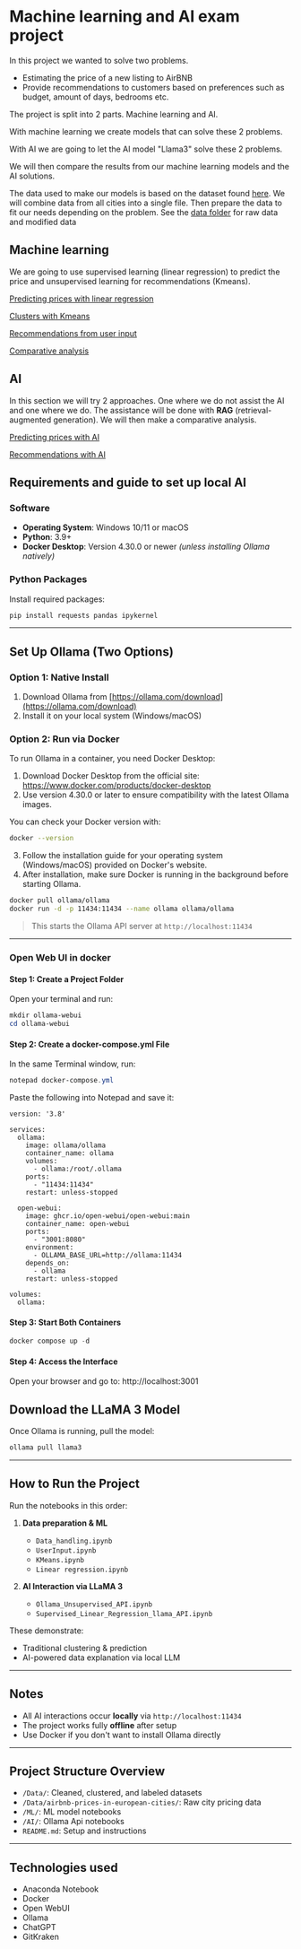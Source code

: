 # Machine learning and AI exam project

In this project we wanted to solve two problems. 

- Estimating the price of a new listing to AirBNB
- Provide recommendations to customers based on preferences such as budget, amount of days, bedrooms etc.

The project is split into 2 parts. Machine learning and AI.

With machine learning we create models that can solve these 2 problems. 

With AI we are going to let the AI model "Llama3" solve these 2 problems.

We will then compare the results from our machine learning models and the AI solutions.

The data used to make our models is based on the dataset found [here](https://www.kaggle.com/datasets/thedevastator/airbnb-prices-in-european-cities). We will combine data from all cities into a single file. Then prepare the data to fit our needs depending on the problem. See the [data folder](./data/) for raw data and modified data

## Machine learning
We are going to use supervised learning (linear regression) to predict the price and unsupervised learning for recommendations (Kmeans).

[Predicting prices with linear regression](./ML/Linear%20regression.ipynb)

[Clusters with Kmeans](./ML/KMeans.ipynb)

[Recommendations from user input](./ML/UserInput.ipynb)

[Comparative analysis](./Comparative%20analysis.pdf)

## AI
In this section we will try 2 approaches. One where we do not assist the AI and one where we do. The assistance will be done with **RAG** (retrieval-augmented generation). We will then make a comparative analysis.

[Predicting prices with AI](./AI/Supervised_Linear_Regression_llama_API.ipynb)

[Recommendations with AI](./AI/Ollama_Unsurpervised_API.ipynb)



## Requirements and guide to set up local AI

### Software
- **Operating System**: Windows 10/11 or macOS
- **Python**: 3.9+
- **Docker Desktop**: Version 4.30.0 or newer *(unless installing Ollama natively)*

### Python Packages
Install required packages:
```bash
pip install requests pandas ipykernel
```

---

## Set Up Ollama (Two Options)

### Option 1: Native Install
1. Download Ollama from [https://ollama.com/download](https://ollama.com/download)
2. Install it on your local system (Windows/macOS)

### Option 2: Run via Docker
To run Ollama in a container, you need Docker Desktop:

1. Download Docker Desktop from the official site: https://www.docker.com/products/docker-desktop
2. Use version 4.30.0 or later to ensure compatibility with the latest Ollama images.

You can check your Docker version with:

```bash
docker --version
```
3. Follow the installation guide for your operating system (Windows/macOS) provided on Docker's website.
4. After installation, make sure Docker is running in the background before starting Ollama.

```bash
docker pull ollama/ollama
docker run -d -p 11434:11434 --name ollama ollama/ollama
```

> This starts the Ollama API server at `http://localhost:11434`

---

### Open Web UI in docker

#### Step 1: Create a Project Folder

Open your terminal and run:

```powershell
mkdir ollama-webui
cd ollama-webui
```

#### Step 2: Create a docker-compose.yml File
In the same Terminal window, run:
```powershell
notepad docker-compose.yml
```
Paste the following into Notepad and save it:
```
version: '3.8'

services:
  ollama:
    image: ollama/ollama
    container_name: ollama
    volumes:
      - ollama:/root/.ollama
    ports:
      - "11434:11434"
    restart: unless-stopped

  open-webui:
    image: ghcr.io/open-webui/open-webui:main
    container_name: open-webui
    ports:
      - "3001:8080"
    environment:
      - OLLAMA_BASE_URL=http://ollama:11434
    depends_on:
      - ollama
    restart: unless-stopped

volumes:
  ollama:

```
#### Step 3: Start Both Containers

```powershell
docker compose up -d
```

#### Step 4: Access the Interface
Open your browser and go to: http://localhost:3001


## Download the LLaMA 3 Model

Once Ollama is running, pull the model:
```bash
ollama pull llama3
```

---

## How to Run the Project

Run the notebooks in this order:

1. **Data preparation & ML**
   - `Data_handling.ipynb`
   - `UserInput.ipynb`
   - `KMeans.ipynb`
   - `Linear regression.ipynb`

2. **AI Interaction via LLaMA 3**
   - `Ollama_Unsupervised_API.ipynb`
   - `Supervised_Linear_Regression_llama_API.ipynb`

These demonstrate:
- Traditional clustering & prediction
- AI-powered data explanation via local LLM

---

## Notes

- All AI interactions occur **locally** via `http://localhost:11434`
- The project works fully **offline** after setup
- Use Docker if you don't want to install Ollama directly

---

## Project Structure Overview

- `/Data/`: Cleaned, clustered, and labeled datasets
- `/Data/airbnb-prices-in-european-cities/`: Raw city pricing data
- `/ML/`: ML model notebooks
- `/AI/`: Ollama Api notebooks
- `README.md`: Setup and instructions

---

## Technologies used
- Anaconda Notebook
- Docker
- Open WebUI
- Ollama
- ChatGPT
- GitKraken
